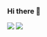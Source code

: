 ### Hi there 👋
<img src="https://img.shields.io/github/followers/SONSAZANG?style=social">
<img src="https://img.shields.io/badge/Unity-000000?style=flat-square&logo=Unity&logoColor=white"/></a>&nbsp 
<!--
**SONSAZANG/SONSAZANG** is a ✨ _special_ ✨ repository because its `README.md` (this file) appears on your GitHub profile.

Here are some ideas to get you started:

- 🔭 I’m currently working on ...
- 🌱 I’m currently learning ...
- 👯 I’m looking to collaborate on ...
- 🤔 I’m looking for help with ...
- 💬 Ask me about ...
- 📫 How to reach me: ...
- 😄 Pronouns: ...
- ⚡ Fun fact: ...
-->
